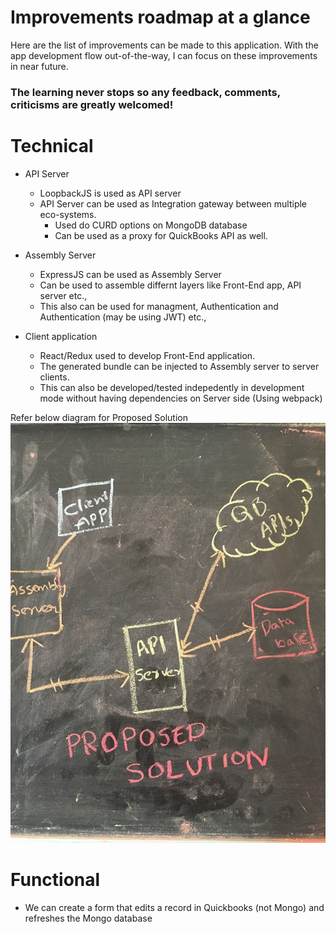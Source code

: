# Improvements roadmap at a glance 

Here are the list of improvements can be made to this application.  With the app development flow out-of-the-way,
I can focus on these improvements in near future.

### The learning never stops so any feedback, comments, criticisms are greatly welcomed! ###

Technical
=========================

 * API Server 
    * LoopbackJS is used as API server
    * API Server can be used as Integration gateway between multiple eco-systems. 
      * Used do CURD options on MongoDB database
      * Can be used as a proxy for QuickBooks API as well.

 * Assembly Server 
    * ExpressJS can be used as Assembly Server
    * Can be used to assemble differnt layers like Front-End app, API server etc., 
    * This also can be used for managment, Authentication and Authentication (may be using JWT) etc.,

 * Client application 
    * React/Redux used to develop Front-End application. 
    * The generated bundle can be injected to Assembly server to server clients.
    * This can also be developed/tested indepedently in development mode without having dependencies on Server side (Using webpack)

Refer below diagram for Proposed Solution ![picture alt](./Proposed-Solution.jpg "Proposed Solution")

 Functional
=========================

 * We can create a form that edits a record in Quickbooks (not Mongo) and refreshes the Mongo database
